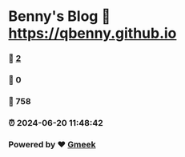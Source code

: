 # Benny's Blog :link: https://qbenny.github.io 
### :page_facing_up: [2](https://qbenny.github.io/tag.html) 
### :speech_balloon: 0 
### :hibiscus: 758 
### :alarm_clock: 2024-06-20 11:48:42 
### Powered by :heart: [Gmeek](https://github.com/Meekdai/Gmeek)
